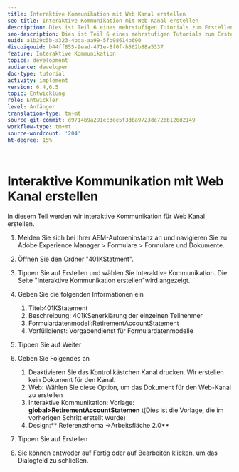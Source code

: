 ```yaml
---
title: Interaktive Kommunikation mit Web Kanal erstellen
seo-title: Interaktive Kommunikation mit Web Kanal erstellen
description: Dies ist Teil 6 eines mehrstufigen Tutorials zum Erstellen Ihres ersten interaktiven Kommunikations-Dokuments. In diesem Teil werden wir interaktive Kommunikation für Web Kanal erstellen.
seo-description: Dies ist Teil 6 eines mehrstufigen Tutorials zum Erstellen Ihres ersten interaktiven Kommunikations-Dokuments. In diesem Teil werden wir interaktive Kommunikation für Web Kanal erstellen.
uuid: a1b29c5b-a323-4bda-aa99-5fb98614b690
discoiquuid: b44ff855-9ead-471e-8f0f-b562b88a5337
feature: Interaktive Kommunikation
topics: development
audience: developer
doc-type: tutorial
activity: implement
version: 6.4,6.5
topic: Entwicklung
role: Entwickler
level: Anfänger
translation-type: tm+mt
source-git-commit: d9714b9a291ec3ee5f3dba9723de72bb120d2149
workflow-type: tm+mt
source-wordcount: '204'
ht-degree: 15%

---
```



# Interaktive Kommunikation mit Web Kanal erstellen

In diesem Teil werden wir interaktive Kommunikation für Web Kanal erstellen.

1. Melden Sie sich bei Ihrer AEM-Autoreninstanz an und navigieren Sie zu Adobe Experience Manager > Formulare > Formulare und Dokumente.
1. Öffnen Sie den Ordner &quot;401KStatment&quot;.
1. Tippen Sie auf Erstellen und wählen Sie Interaktive Kommunikation. Die Seite &quot;Interaktive Kommunikation erstellen&quot;wird angezeigt.
1. Geben Sie die folgenden Informationen ein

   1. Titel:401KStatement
   1. Beschreibung: 401KSenerklärung der einzelnen Teilnehmer
   1. Formulardatenmodell:RetirementAccountStatement
   1. Vorfülldienst: Vorgabendienst für Formulardatenmodelle

1. Tippen Sie auf Weiter
1. Geben Sie Folgendes an

   1. Deaktivieren Sie das Kontrollkästchen Kanal drucken. Wir erstellen kein Dokument für den Kanal.
   1. Web: Wählen Sie diese Option, um das Dokument für den Web-Kanal zu erstellen
   1. Interaktive Kommunikation: Vorlage: **global>RetirementAccountStatemen** t(Dies ist die Vorlage, die im vorherigen Schritt erstellt wurde)
   1. Design:** Referenzthema ->Arbeitsfläche 2.0**

1. Tippen Sie auf Erstellen
1. Sie können entweder auf Fertig oder auf Bearbeiten klicken, um das Dialogfeld zu schließen.


